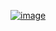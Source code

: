 [![image](https://github.com/user-attachments/assets/2b943ce2-05e4-417a-a335-d141f2db1244)
](https://private-user-images.githubusercontent.com/190555123/408881707-b00716e5-34ba-4314-815f-ff45d0adc579.png?jwt=eyJhbGciOiJIUzI1NiIsInR5cCI6IkpXVCJ9.eyJpc3MiOiJnaXRodWIuY29tIiwiYXVkIjoicmF3LmdpdGh1YnVzZXJjb250ZW50LmNvbSIsImtleSI6ImtleTUiLCJleHAiOjE3NDAyMDQ5NjcsIm5iZiI6MTc0MDIwNDY2NywicGF0aCI6Ii8xOTA1NTUxMjMvNDA4ODgxNzA3LWIwMDcxNmU1LTM0YmEtNDMxNC04MTVmLWZmNDVkMGFkYzU3OS5wbmc_WC1BbXotQWxnb3JpdGhtPUFXUzQtSE1BQy1TSEEyNTYmWC1BbXotQ3JlZGVudGlhbD1BS0lBVkNPRFlMU0E1M1BRSzRaQSUyRjIwMjUwMjIyJTJGdXMtZWFzdC0xJTJGczMlMkZhd3M0X3JlcXVlc3QmWC1BbXotRGF0ZT0yMDI1MDIyMlQwNjExMDdaJlgtQW16LUV4cGlyZXM9MzAwJlgtQW16LVNpZ25hdHVyZT1lM2E0NzUxYjcyNmFlNGU4ODI1ZWM5ZGUzZGE5OTY4MmMyYzdkMWFjMzI2YjE1NGI0ZmNhZGJjNWY4NDUyZDU0JlgtQW16LVNpZ25lZEhlYWRlcnM9aG9zdCJ9.CCU_-37g-9UQCtohQl6GFMbrBj2mKzdmmj0aR5bcMxE)
